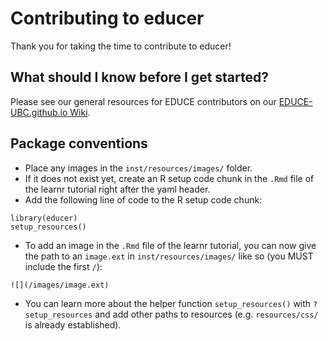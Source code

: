 # Contributing to educer

Thank you for taking the time to contribute to educer! 

## What should I know before I get started?

Please see our general resources for EDUCE contributors on our [EDUCE-UBC.github.io Wiki](https://github.com/EDUCE-UBC/EDUCE-UBC.github.io/wiki/Contributors).

## Package conventions

- Place any images in the `inst/resources/images/` folder.
- If it does not exist yet, create an R setup code chunk in the `.Rmd` file of the learnr tutorial right after the yaml header.
- Add the following line of code to the R setup code chunk:

```
library(educer)
setup_resources()
```

- To add an image in the `.Rmd` file of the learnr tutorial, you can now give the path to an `image.ext` in `inst/resources/images/` like so (you MUST include the first `/`):

```
![](/images/image.ext)
```

- You can learn more about the helper function `setup_resources()` with `?setup_resources` and add other paths to resources (e.g. `resources/css/` is already established).
